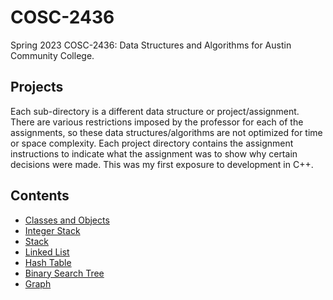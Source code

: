 # COSC-2436
Spring 2023 COSC-2436: Data Structures and Algorithms for Austin Community College.

## Projects
Each sub-directory is a different data structure or project/assignment. There are various restrictions imposed by the professor for each of the assignments, so these data structures/algorithms are not optimized for time or space complexity. Each project directory contains the assignment instructions to indicate what the assignment was to show why certain decisions were made. This was my first exposure to development in C++.

## Contents
- [Classes and Objects](./classesAndObjects/)
- [Integer Stack](./intStack/)
- [Stack](./stack/)
- [Linked List](./linkedList)
- [Hash Table](./hashTable)
- [Binary Search Tree](./binarySearchTree)
- [Graph](./graph)

